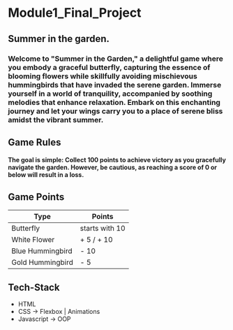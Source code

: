# Module1_Final_Project


## **Summer in the garden.** 

### Welcome to **"Summer in the Garden,"** a delightful game where you embody a graceful butterfly, capturing the essence of blooming flowers while skillfully avoiding mischievous hummingbirds that have invaded the serene garden. Immerse yourself in a world of tranquility, accompanied by soothing melodies that enhance relaxation. Embark on this enchanting journey and let your wings carry you to a place of serene bliss amidst the vibrant summer.

## Game Rules

#### The goal is simple: Collect 100 points to achieve victory as you gracefully navigate the garden. However, be cautious, as reaching a score of 0 or below will result in a loss.

 
## Game Points

             
| Type         | Points        |
|--------------|---------------|
| Butterfly    | starts with 10|
|  White Flower| + 5   / + 10  |
|Blue Hummingbird| - 10|        
| Gold Hummingbird   | - 5     |
 


## Tech-Stack 
 
 - HTML
 - CSS -> Flexbox | Animations
 - Javascript -> OOP
